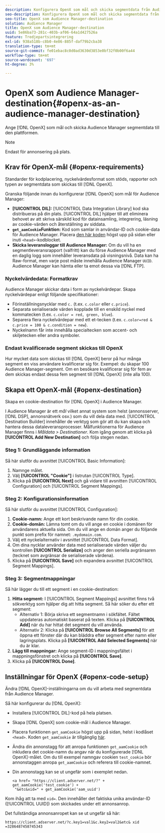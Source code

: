 ```yaml
---
description: Konfigurera OpenX som mål och skicka segmentdata från Audience Manager till den plattformen.
seo-description: Konfigurera OpenX som mål och skicka segmentdata från Audience Manager till den plattformen.
seo-title: OpenX som Audience Manager-destination
solution: Audience Manager
title: OpenX som Audience Manager-destination
uuid: 5e86ba73-281c-403b-af06-64a1d427526a
feature: Tredjepartsintegrering
exl-id: 938a518b-c8b0-4e86-885f-daf79b2cba38
translation-type: tm+mt
source-git-commit: fe01ebac8c0d0ad3630d3853e0bf32f0b00f6a44
workflow-type: tm+mt
source-wordcount: '697'
ht-degree: 3%

---
```


# OpenX som Audience Manager-destination{#openx-as-an-audience-manager-destination}

Ange [!DNL OpenX] som mål och skicka Audience Manager segmentdata till den plattformen.

>[!NOTE]
>
>Endast för annonsering på plats.

## Krav för OpenX-mål {#openx-requirements}

Standarder för kodplacering, nyckelvärdesformat som stöds, rapporter och typen av segmentdata som skickas till [!DNL OpenX].

<!-- aam-openx-requirements.xml -->

Granska följande innan du konfigurerar [!DNL OpenX] som mål för Audience Manager:

* **[!UICONTROL DIL]:** [!UICONTROL Data Integration Library] kod ska distribueras på din plats. [!UICONTROL DIL] hjälper till att eliminera behovet av att skriva särskild kod för datainsamling, integrering, läsning av cookie-värden och återställning av siddata.
* **`get_aamCookie`Funktion:** Kod som samlar in användar-ID och cookie-data för Audience Manager. Placera [den här koden](../../features/destinations/get-aam-cookie-code.md) högst upp på sidan eller inuti `<head>`-kodblocket.
* **Skicka leveransloggar till Audience Manager:** Om du vill ha en segmentleveransrapport (valfritt) kan du förse Audience Manager med en daglig logg som innehåller leveransdata på visningsnivå. Data kan ha Raw-format, men varje post måste innehålla Audience Manager `UUID`. Audience Manager kan hämta eller ta emot dessa via [!DNL FTP].

### Nyckelvärdedata: Formatkrav

Audience Manager skickar data i form av nyckelvärdepar. Skapa nyckelvärdepar enligt följande specifikationer:

* Förinställningsnycklar med `c.` (t.ex. `c.color` eller `c.price`).
* Separata serialiserade värden kopplade till en enskild nyckel med kommatecken (t.ex. `c.color = red, green, blue`).
* Separera flera nyckelvärdepar med ett et-tecken (t.ex. `c.color=red & c.price = 100 & c.condition = new`).
* Nyckelnamn får inte innehålla specialtecken som accent- och skiljetecken eller andra symboler.

### Endast kvalificerade segment skickas till OpenX

Hur mycket data som skickas till [!DNL OpenX] beror på hur många segment en viss användare kvalificerar sig för. Exempel: du skapar 100 Audience Manager-segment. Om en besökare kvalificerar sig för fem av dem skickas endast dessa fem segment till [!DNL OpenX] (inte alla 100).

## Skapa ett OpenX-mål {#openx-destination}

Skapa en cookie-destination för [!DNL OpenX] i Audience Manager.

<!-- aam-openx-destination.xml -->

I Audience Manager är ett *mål* vilket annat system som helst (annonsserver, [!DNL DSP], annonsnätverk osv.) som du vill dela data med. [!UICONTROL Destination Builder] innehåller de verktyg som gör att du kan skapa och hantera dessa dataleveransprocesser. Målfunktionerna för Audience Manager finns i *Måldata > Destinationer*. Kom igång genom att klicka på **[!UICONTROL Add New Destination]** och följa stegen nedan.

### Steg 1: Grundläggande information

Så här slutför du avsnittet [!UICONTROL Basic Information]:

1. Namnge målet.
1. Välj **[!UICONTROL "Cookie"]** i listrutan [!UICONTROL Type].
1. Klicka på **[!UICONTROL Next]** och gå vidare till avsnitten [!UICONTROL Configuration] och [!UICONTROL Segment Mappings].

### Steg 2: Konfigurationsinformation

Så här slutför du avsnittet [!UICONTROL Configuration]:

1. **Cookie-namn:** Ange ett kort beskrivande namn för din cookie.
1. **Cookie-domän:** Lämna tomt om du vill ange en cookie i domänen för användarens aktuella sida. Om du vill ange en domän anger du följande punkt som prefix för namnet: `.mydomain.com`.
1. Välj ett nyckelalternativ i avsnittet [!UICONTROL Data Format].
1. Om dina nycklar använder data med serialiserade värden väljer du kontrollen **[!UICONTROL Serialize]** och anger den seriella avgränsaren (tecknet som avgränsar de serialiserade värdena).
1. Klicka på **[!UICONTROL Save]** och expandera avsnittet [!UICONTROL Segment Mappings].

### Steg 3: Segmentmappningar

Så här lägger du till ett segment i en cookie-destination:

1. **Hitta segment:** I  [!UICONTROL Segment Mappings] avsnittet finns två sökverktyg som hjälper dig att hitta segment. Så här söker du efter ett segment:
   * Alternativ 1: Börja skriva ett segmentnamn i sökfältet. Fältet uppdateras automatiskt baserat på texten. Klicka på **[!UICONTROL Add]** när du har hittat det segment du vill använda.
   * Alternativ 2: Klicka på **[!UICONTROL Browse All Segments]** för att öppna ett fönster där du kan bläddra efter segment efter namn eller lagringsplats. Klicka på **[!UICONTROL Add Selected Segments]** när du är klar.
1. **Lägg till mappningar:** Ange segment-ID i mappningsfältet i mappningsfönstret och klicka på  **[!UICONTROL Save]**.
1. Klicka på **[!UICONTROL Done]**.

## Inställningar för OpenX {#openx-code-setup}

Ändra [!DNL OpenX]-inställningarna om du vill arbeta med segmentdata från Audience Manager.

<!-- aam-openx-code.xml -->

Så här konfigurerar du [!DNL OpenX]:

* Installera [!UICONTROL DIL]-kod på hela platsen.
* Skapa [!DNL OpenX] som cookie-mål i Audience Manager.
* Placera funktionen `get_aamCookie` högst upp på sidan, helst i kodlåset `<head>`. Koden `get_aamCookie` är tillgänglig [här](../../features/destinations/get-aam-cookie-code.md).
* Ändra din annonstagg för att anropa funktionen `get_aamCookie` och inkludera det cookie-namn du angav när du konfigurerade [!DNL OpenX]-målet. Om du till exempel namngav cookien `test_cookie` bör annonstaggen anropa `get_aamCookie` och referera till cookie-namnet.
* Din annonstagg kan se ut ungefär som i exemplet nedan.

   ```
   <a href= "https://client.adserver.net/?" + get_aamCookie('test_cookie') +
    "&etc&xid=" + get_aamCookie('aam_uuid')
   ```

Kom ihåg att ta med `xid=`. Den innehåller det faktiska unika användar-ID ([!UICONTROL UUID]) som skickades under ett annonsanrop.

Det fullständiga annonsanropet kan se ut ungefär så här:

```
https://client.adserver.net/?c.key1=val1&c.key2=val2&etc& xid =3286487458745343
```
